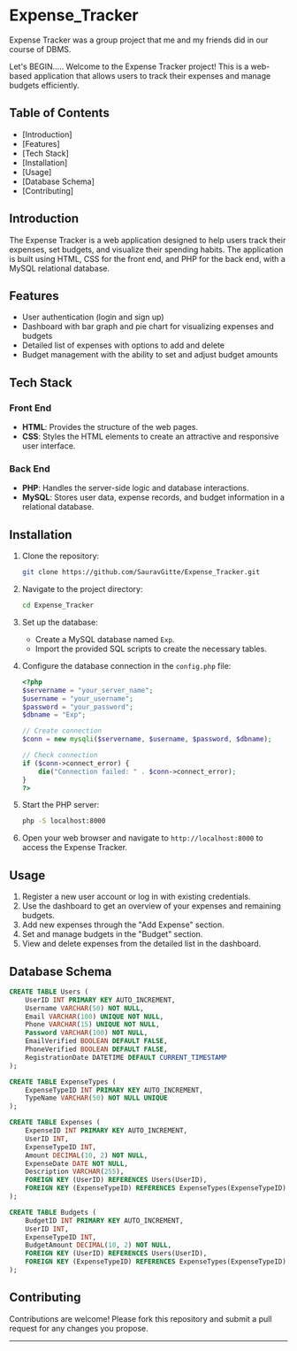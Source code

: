 # Expense_Tracker
Expense Tracker was a group project that me and my friends did in our course of DBMS. 

Let's BEGIN.....
Welcome to the Expense Tracker project! This is a web-based application that allows users to track their expenses and manage budgets efficiently. 

## Table of Contents
- [Introduction]
- [Features]
- [Tech Stack]
- [Installation]
- [Usage]
- [Database Schema]
- [Contributing]

## Introduction

The Expense Tracker is a web application designed to help users track their expenses, set budgets, and visualize their spending habits. The application is built using HTML, CSS for the front end, and PHP for the back end, with a MySQL relational database.

## Features

- User authentication (login and sign up)
- Dashboard with bar graph and pie chart for visualizing expenses and budgets
- Detailed list of expenses with options to add and delete
- Budget management with the ability to set and adjust budget amounts

## Tech Stack

### Front End
- **HTML**: Provides the structure of the web pages.
- **CSS**: Styles the HTML elements to create an attractive and responsive user interface.

### Back End
- **PHP**: Handles the server-side logic and database interactions.
- **MySQL**: Stores user data, expense records, and budget information in a relational database.

## Installation

1. Clone the repository:
   ```bash
   git clone https://github.com/SauravGitte/Expense_Tracker.git
   ```
2. Navigate to the project directory:
   ```bash
   cd Expense_Tracker
   ```
3. Set up the database:
   - Create a MySQL database named `Exp`.
   - Import the provided SQL scripts to create the necessary tables.

4. Configure the database connection in the `config.php` file:
   ```php
   <?php
   $servername = "your_server_name";
   $username = "your_username";
   $password = "your_password";
   $dbname = "Exp";

   // Create connection
   $conn = new mysqli($servername, $username, $password, $dbname);

   // Check connection
   if ($conn->connect_error) {
       die("Connection failed: " . $conn->connect_error);
   }
   ?>
   ```

5. Start the PHP server:
   ```bash
   php -S localhost:8000
   ```

6. Open your web browser and navigate to `http://localhost:8000` to access the Expense Tracker.

## Usage

1. Register a new user account or log in with existing credentials.
2. Use the dashboard to get an overview of your expenses and remaining budgets.
3. Add new expenses through the "Add Expense" section.
4. Set and manage budgets in the "Budget" section.
5. View and delete expenses from the detailed list in the dashboard.

## Database Schema

```sql
CREATE TABLE Users (
    UserID INT PRIMARY KEY AUTO_INCREMENT,
    Username VARCHAR(50) NOT NULL,
    Email VARCHAR(100) UNIQUE NOT NULL,
    Phone VARCHAR(15) UNIQUE NOT NULL,
    Password VARCHAR(100) NOT NULL,
    EmailVerified BOOLEAN DEFAULT FALSE,
    PhoneVerified BOOLEAN DEFAULT FALSE,
    RegistrationDate DATETIME DEFAULT CURRENT_TIMESTAMP
);

CREATE TABLE ExpenseTypes (
    ExpenseTypeID INT PRIMARY KEY AUTO_INCREMENT,
    TypeName VARCHAR(50) NOT NULL UNIQUE
);

CREATE TABLE Expenses (
    ExpenseID INT PRIMARY KEY AUTO_INCREMENT,
    UserID INT,
    ExpenseTypeID INT,
    Amount DECIMAL(10, 2) NOT NULL,
    ExpenseDate DATE NOT NULL,
    Description VARCHAR(255),
    FOREIGN KEY (UserID) REFERENCES Users(UserID),
    FOREIGN KEY (ExpenseTypeID) REFERENCES ExpenseTypes(ExpenseTypeID)
);

CREATE TABLE Budgets (
    BudgetID INT PRIMARY KEY AUTO_INCREMENT,
    UserID INT,
    ExpenseTypeID INT,
    BudgetAmount DECIMAL(10, 2) NOT NULL,
    FOREIGN KEY (UserID) REFERENCES Users(UserID),
    FOREIGN KEY (ExpenseTypeID) REFERENCES ExpenseTypes(ExpenseTypeID)
);
```

## Contributing

Contributions are welcome! Please fork this repository and submit a pull request for any changes you propose.


---
